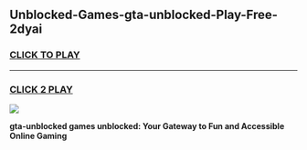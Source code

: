 
## Unblocked-Games-gta-unblocked-Play-Free-2dyai
<h3>
<a href="https://premium76.site?title=gta-unblocked&ref=24M">CLICK TO PLAY</a></h3>
<hr>

<h3>
<a href="https://premium76.site?title=gta-unblocked&ref=24M">CLICK 2 PLAY</a>
  
</h3>

<a href="https://premium76.site?title=gta-unblocked&ref=24M"><img src="https://clearcache.store/games.png"></a>


**gta-unblocked games unblocked: Your Gateway to Fun and Accessible Online Gaming**
